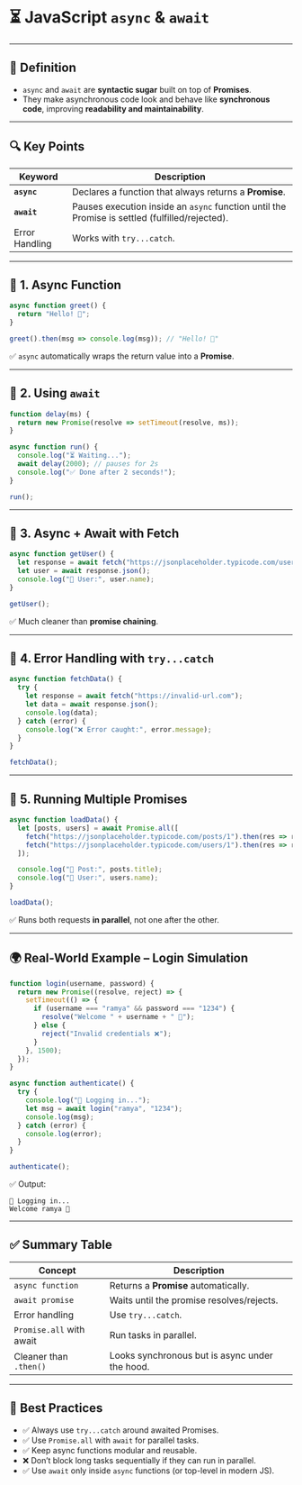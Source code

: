 # ⏳ JavaScript `async` & `await`

---

## 📖 Definition

* `async` and `await` are **syntactic sugar** built on top of **Promises**.
* They make asynchronous code look and behave like **synchronous code**, improving **readability and maintainability**.

---

## 🔍 Key Points

| Keyword        | Description                                                                                    |
| -------------- | ---------------------------------------------------------------------------------------------- |
| **`async`**    | Declares a function that always returns a **Promise**.                                         |
| **`await`**    | Pauses execution inside an `async` function until the Promise is settled (fulfilled/rejected). |
| Error Handling | Works with `try...catch`.                                                                      |

---

## 🧱 1. Async Function

```javascript
async function greet() {
  return "Hello! 👋";
}

greet().then(msg => console.log(msg)); // "Hello! 👋"
```

✅ `async` automatically wraps the return value into a **Promise**.

---

## 🧱 2. Using `await`

```javascript
function delay(ms) {
  return new Promise(resolve => setTimeout(resolve, ms));
}

async function run() {
  console.log("⏳ Waiting...");
  await delay(2000); // pauses for 2s
  console.log("✅ Done after 2 seconds!");
}

run();
```

---

## 🧱 3. Async + Await with Fetch

```javascript
async function getUser() {
  let response = await fetch("https://jsonplaceholder.typicode.com/users/1");
  let user = await response.json();
  console.log("👤 User:", user.name);
}

getUser();
```

✅ Much cleaner than **promise chaining**.

---

## 🧱 4. Error Handling with `try...catch`

```javascript
async function fetchData() {
  try {
    let response = await fetch("https://invalid-url.com");
    let data = await response.json();
    console.log(data);
  } catch (error) {
    console.log("❌ Error caught:", error.message);
  }
}

fetchData();
```

---

## 🧱 5. Running Multiple Promises

```javascript
async function loadData() {
  let [posts, users] = await Promise.all([
    fetch("https://jsonplaceholder.typicode.com/posts/1").then(res => res.json()),
    fetch("https://jsonplaceholder.typicode.com/users/1").then(res => res.json())
  ]);

  console.log("📝 Post:", posts.title);
  console.log("👤 User:", users.name);
}

loadData();
```

✅ Runs both requests **in parallel**, not one after the other.

---

## 🌍 Real-World Example – Login Simulation

```javascript
function login(username, password) {
  return new Promise((resolve, reject) => {
    setTimeout(() => {
      if (username === "ramya" && password === "1234") {
        resolve("Welcome " + username + " 🎉");
      } else {
        reject("Invalid credentials ❌");
      }
    }, 1500);
  });
}

async function authenticate() {
  try {
    console.log("🔑 Logging in...");
    let msg = await login("ramya", "1234");
    console.log(msg);
  } catch (error) {
    console.log(error);
  }
}

authenticate();
```

✅ Output:

```
🔑 Logging in...
Welcome ramya 🎉
```

---

## ✅ Summary Table

| Concept                  | Description                                    |
| ------------------------ | ---------------------------------------------- |
| `async function`         | Returns a **Promise** automatically.           |
| `await promise`          | Waits until the promise resolves/rejects.      |
| Error handling           | Use `try...catch`.                             |
| `Promise.all` with await | Run tasks in parallel.                         |
| Cleaner than `.then()`   | Looks synchronous but is async under the hood. |

---

## 🧠 Best Practices

* ✅ Always use `try...catch` around awaited Promises.
* ✅ Use `Promise.all` with `await` for parallel tasks.
* ✅ Keep async functions modular and reusable.
* ❌ Don’t block long tasks sequentially if they can run in parallel.
* ✅ Use `await` only inside `async` functions (or top-level in modern JS).
